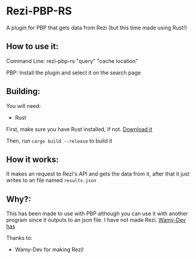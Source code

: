 # Rezi-PBP-RS

A plugin for PBP that gets data from Rezi (but this time made using Rust!)

## How to use it:

Command Line: rezi-pbp-rs "query" "cache location"

PBP: Install the plugin and select it on the search page

## Building:

You will need:

- Rust

First, make sure you have Rust installed, if not. [Download it](https://rustup.rs)

Then, run `cargo build --release` to build it

## How it works:

It makes an request to Rezi's API and gets the data from it, after that it just writes to an file named `results.json`

## Why?:

This has been made to use with PBP although you can use it with another program since it outputs to an json file. I have not made Rezi. [Wamy-Dev has](https://github.com/Wamy-Dev)

Thanks to:

- Wamy-Dev for making Rezi!
